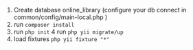 1. Create database online_library (configure your db connect in  common/config/main-local.php )
2. run `composer install`
3. run `php init`
4  run `php yii migrate/up`
5. load fixtures `php yii fixture "*"`